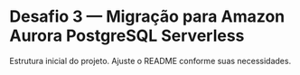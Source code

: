 # Desafio 3 — Migração para Amazon Aurora PostgreSQL Serverless

Estrutura inicial do projeto. Ajuste o README conforme suas necessidades.
